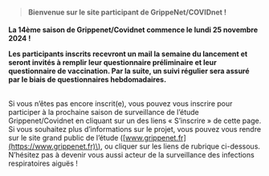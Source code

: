 
> #### **Bienvenue sur le site participant de GrippeNet/COVIDnet !**

**La 14ème saison de Grippenet/Covidnet commence le lundi 25 novembre 2024 !**

**Les participants inscrits recevront un mail la semaine du lancement et seront invités à remplir leur questionnaire préliminaire et leur questionnaire de vaccination. Par la suite, un suivi régulier sera assuré par le biais de questionnaires hebdomadaires.**
<br><br>

Si vous n’êtes pas encore inscrit(e), vous pouvez vous inscrire pour participer à la prochaine saison de surveillance de l’étude Grippenet/Covidnet en cliquant sur un des liens « S’inscrire » de cette page. Si vous souhaitez plus d’informations sur le projet, vous pouvez vous rendre sur le site grand public de l’étude \([www.grippenet.fr](https://www.grippenet.fr)\), ou cliquer sur les liens de rubrique ci-dessous. N’hésitez pas à devenir vous aussi acteur de la surveillance des infections respiratoires aiguës !